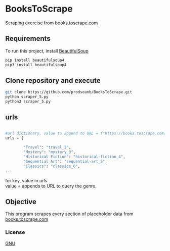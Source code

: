 # BooksToScrape
Scraping exercise from [books.toscrape.com](https://books.toscrape.com/index.html)  
## Requirements
To run this project, install [BeautifulSoup](https://pypi.org/project/beautifulsoup4/)
```bash
pip install beautifulsoup4
pip3 install beautifulsoup4
```
## Clone repository and execute
```bash
git clone https://github.com/prodseanb/BooksToScrape.git
python scraper_5.py
python3 scraper_5.py
```
## urls
```python

#url dictionary, value to append to URL = f"https://books.toscrape.com/catalogue/category/books/{}/index.html"
urls = {
	
		"Travel": "travel_2",
		"Mystery": "mystery_3",
		"Historical Fiction": "historical-fiction_4",
		"Sequential Art": "sequential-art_5",
		"Classics": "classics_6",
...
```
for key, value in urls<br />
value = appends to URL to query the genre.
## Objective
This program scrapes every section of placeholder data from [books.toscrape.com](https://books.toscrape.com/index.html)

### License
[GNU](https://gist.github.com/nicolasdao/a7adda51f2f185e8d2700e1573d8a633#gpl-license-aka-gnu-general-public-license-v30)
